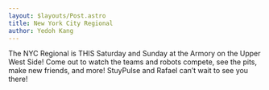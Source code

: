 ```yaml
---
layout: $layouts/Post.astro
title: New York City Regional
author: Yedoh Kang
---
```

The NYC Regional is THIS Saturday and Sunday at the Armory on the Upper West Side! Come out to watch the teams and robots compete, see the pits, make new friends, and more! StuyPulse and Rafael can’t wait to see you there!
